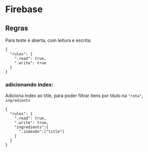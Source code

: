 # Firebase

## Regras
Para teste é aberta, com leitura e escrita:

````
{
  "rules": {
    ".read": true,
    ".write": true
  }
}
````

### adicionando index:
Adiciona index ao title, para poder filtrar itens por titulo na `"rota"`, `ingredients`

````
{
  "rules": {
    ".read": true,
    ".write": true,
    "ingredients":{
      ".indexOn":["title"]
    }  
  }
}
````